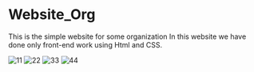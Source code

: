 # Website_Org 
This is the simple website for some organization
In this website we have done only front-end work
using Html and CSS.

![11](https://user-images.githubusercontent.com/69100830/120276580-837e2300-c2d0-11eb-88e5-c98b44744675.jpg)
![22](https://user-images.githubusercontent.com/69100830/120276590-8547e680-c2d0-11eb-97c2-8956bc1b7ddb.jpg)
![33](https://user-images.githubusercontent.com/69100830/120276593-86791380-c2d0-11eb-930b-9f7ebd7e3f67.jpg)
![44](https://user-images.githubusercontent.com/69100830/120276596-8711aa00-c2d0-11eb-8146-e7970390a35a.jpg)
